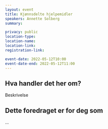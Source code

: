 ```yaml
---
layout: event
title: Kjønnsdelte hjelpemidler
speakers: Annette Solberg
summary:

privacy: public
location-type:
location-name:
location-link:
registration-link:

event-date: 2022-05-12T10:00
event-date-end: 2022-05-12T11:00
---
```

## Hva handler det her om?
Beskrivelse

## Dette foredraget er for deg som
...
